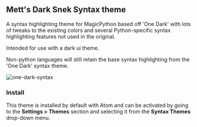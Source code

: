 ## Mett's Dark Snek Syntax theme

A syntax highlighting theme for MagicPython based off 'One Dark' with lots of tweaks to the existing colors and several Python-specific syntax highlighting features not used in the original.

Intended for use with a dark ui theme.

Non-python languages will still retain the base syntax highlighting from the 'One Dark' syntax theme.


![one-dark-syntax](https://user-images.githubusercontent.com/238929/40553597-5f741518-6000-11e8-9068-70dfc5008b54.png)


### Install

This theme is installed by default with Atom and can be activated by going to the __Settings > Themes__ section and selecting it from the __Syntax Themes__ drop-down menu.
